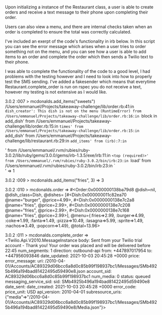 Upon initializing a instance of the Restaurant class, a user is able to create orders and receive a text message to their phone upon completing their order. 

Users can also view a menu, and there are internal checks taken when an order is completed to ensure the total was correctly calculated.

I've included an exerpt of the code's functionality in irb below. In this script you can see the error message which arises when a user tries to order something not on the menu, and you can see how a user is able to add items to an order and complete the order which then sends a Twilio text to their phone. 

I was able to complete the functionality of the code to a good level, I had problems with the testing however and I need to look into how to properly test the SMS sending. I've added a fakesender which means that everytime Restaurant.complete_order is run on rspec you do not receive a text, however my testing is not extensive as I would like.

3.0.2 :007 > mcdonalds.add_items("sweets")
/Users/emmanuel/Projects/takeaway-challenge/lib/order.rb:41:in `dish_creator': This dish is not on the menu (RuntimeError)
        from /Users/emmanuel/Projects/takeaway-challenge/lib/order.rb:16:in `block in add_dish'
        from /Users/emmanuel/Projects/takeaway-challenge/lib/order.rb:15:in `times'
        from /Users/emmanuel/Projects/takeaway-challenge/lib/order.rb:15:in `add_dish'
        from /Users/emmanuel/Projects/takeaway-challenge/lib/restaurant.rb:29:in `add_items'
        from (irb):7:in `<main>'
        from /Users/emmanuel/.rvm/rubies/ruby-3.0.2/lib/ruby/gems/3.0.0/gems/irb-1.3.5/exe/irb:11:in `<top (required)>'
        from /Users/emmanuel/.rvm/rubies/ruby-3.0.2/bin/irb:23:in `load'
        from /Users/emmanuel/.rvm/rubies/ruby-3.0.2/bin/irb:23:in `<main>'
 => 1 

3.0.2 :009 > mcdonalds.add_items("fries", 3)
 => 3 

3.0.2 :010 > mcdonalds.order
 => 
#<Order:0x0000000138ba79d8
 @dish=nil,
 @dish_class=Dish,
 @dishes=
  [#<Dish:0x000000011c82ea70 @name="burger", @price=4.99>,
   #<Dish:0x0000000138e7c2a8 @name="fries", @price=2.99>,
   #<Dish:0x0000000138e7c208 @name="fries", @price=2.99>,
   #<Dish:0x0000000138e7c168 @name="fries", @price=2.99>],
 @menu={:fries=>2.99, :burger=>4.99, :coke=>1.99, :fanta=>1.49, :pizza=>10.49, :lasagna=>5.99, :sprite=>1.49, :nachos=>3.49, :popcorn=>1.49},
 @total=13.96> 

3.0.2 :011 > mcdonalds.complete_order
 => <Twilio.Api.V2010.MessageInstance body: Sent from your Twilio trial account - Thank you! Your order was placed and will be delivered before 22:45 num_segments: 1 direction: outbound-api from: +447897017954 to: +447956093846 date_updated: 2021-10-03 20:45:28 +0000 price:  error_message:  uri: /2010-04-01/Accounts/AC89329d06bcc6a8d0c85b99f198937bc1/Messages/SMb4925b496a194bad81422495d59490e8.json account_sid: AC89329d06bcc6a8d0c85b99f198937bc1 num_media: 0 status: queued messaging_service_sid:  sid: SMb4925b496a194bad81422495d59490e8 date_sent:  date_created: 2021-10-03 20:45:28 +0000 error_code:  price_unit: USD api_version: 2010-04-01 subresource_uris: {"media"=>"/2010-04-01/Accounts/AC89329d06bcc6a8d0c85b99f198937bc1/Messages/SMb4925b496a194bad81422495d59490e8/Media.json"}>